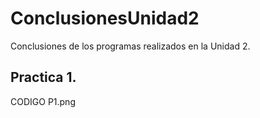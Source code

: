# ConclusionesUnidad2
Conclusiones de los programas realizados en la Unidad 2.

## Practica 1.
CODIGO P1.png



